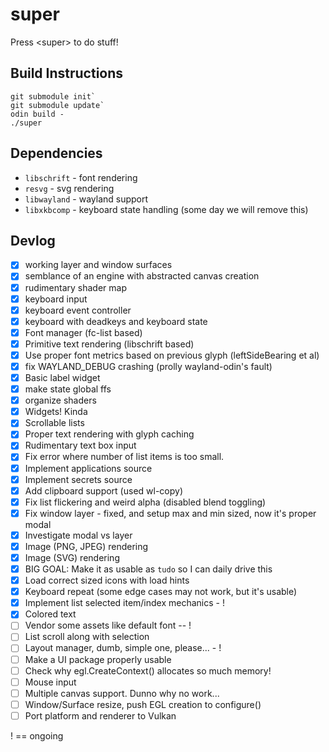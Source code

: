 # super
Press &lt;super> to do stuff!

## Build Instructions
```
git submodule init`
git submodule update`
odin build -
./super
```

## Dependencies
- `libschrift` - font rendering 
- `resvg` - svg rendering 
- `libwayland` - wayland support
- `libxkbcomp` - keyboard state handling (some day we will remove this)

## Devlog
- [x] working layer and window surfaces
- [x] semblance of an engine with abstracted canvas creation
- [x] rudimentary shader map
- [x] keyboard input 
- [x] keyboard event controller 
- [x] keyboard with deadkeys and keyboard state
- [x] Font manager (fc-list based)
- [x] Primitive text rendering (libschrift based)
- [x] Use proper font metrics based on previous glyph (leftSideBearing et al)
- [x] fix WAYLAND_DEBUG crashing (prolly wayland-odin's fault)
- [x] Basic label widget
- [x] make state global ffs
- [x] organize shaders
- [x] Widgets! Kinda
- [x] Scrollable lists
- [x] Proper text rendering with glyph caching
- [x] Rudimentary text box input
- [x] Fix error where number of list items is too small.
- [x] Implement applications source 
- [x] Implement secrets source
- [x] Add clipboard support (used wl-copy)
- [x] Fix list flickering and weird alpha (disabled blend toggling)
- [x] Fix window layer - fixed, and setup max and min sized, now it's proper modal
- [x] Investigate modal vs layer
- [x] Image (PNG, JPEG) rendering
- [x] Image (SVG) rendering
- [x] BIG GOAL: Make it as usable as `tudo` so I can daily drive this
- [x] Load correct sized icons with load hints
- [x] Keyboard repeat (some edge cases may not work, but it's usable) 
- [x] Implement list selected item/index mechanics - !
- [x] Colored text
- [ ] Vendor some assets like default font -- ! 
- [ ] List scroll along with selection
- [ ] Layout manager, dumb, simple one, please... - !
- [ ] Make a UI package properly usable
- [ ] Check why egl.CreateContext() allocates so much memory! 
- [ ] Mouse input
- [ ] Multiple canvas support. Dunno why no work...
- [ ] Window/Surface resize, push EGL creation to configure()
- [ ] Port platform and renderer to Vulkan

! == ongoing

